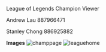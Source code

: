 League of Legends Champion Viewer

Andrew Lau 887966471

Stanley Chong 886925882

**Images**
![champpage](https://github.com/BalloonAnd888/League-of-Legends-Champion-Viewer/assets/82020841/e7661833-42fc-4317-89bd-ff4a3159bade)
![leaguehome](https://github.com/BalloonAnd888/League-of-Legends-Champion-Viewer/assets/82020841/42c6a027-bb3b-4475-8414-c637602feb34)

